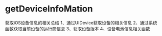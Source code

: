# getDeviceInfoMation
获取iOS设备信息的相关总结
1、通过UIDevice获取设备的相关信息
2、通过系统函数获取当前设备的运行商信息
3、获取设备版本
4、设备电池信息相关函数
